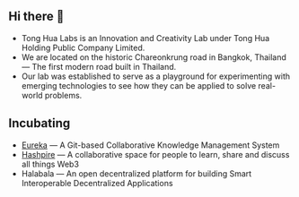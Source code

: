 ## Hi there 👋

- Tong Hua Labs is an Innovation and Creativity Lab under Tong Hua Holding Public Company Limited. 
- We are located on the historic Chareonkrung road in Bangkok, Thailand — The first modern road built in Thailand. 
- Our lab was established to serve as a playground for experimenting with emerging technologies to see how they can be applied to solve real-world problems.

## Incubating
- [Eureka](https://github.com/TongHuaLabs/eureka) — A Git-based Collaborative Knowledge Management System
- [Hashpire](https://github.com/hashpire) — A collaborative space for people to learn, share and discuss all things Web3
- Halabala — An open decentralized platform for building Smart Interoperable Decentralized Applications

<!--

**Here are some ideas to get you started:**

🙋‍♀️ A short introduction - what is your organization all about?
🌈 Contribution guidelines - how can the community get involved?
👩‍💻 Useful resources - where can the community find your docs? Is there anything else the community should know?
🍿 Fun facts - what does your team eat for breakfast?
-->
